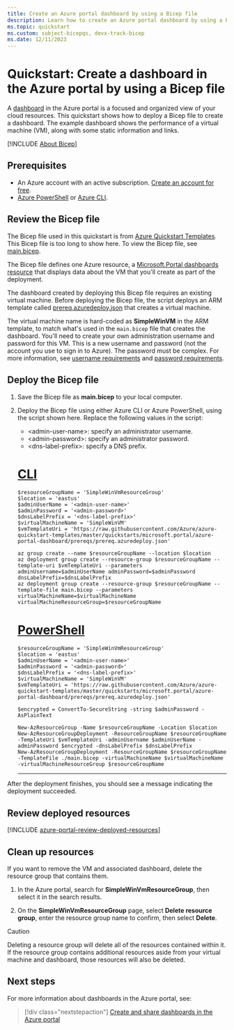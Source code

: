 ```yaml
---
title: Create an Azure portal dashboard by using a Bicep file
description: Learn how to create an Azure portal dashboard by using a Bicep file.
ms.topic: quickstart
ms.custom: subject-bicepqs, devx-track-bicep
ms.date: 12/11/2023
---
```


# Quickstart: Create a dashboard in the Azure portal by using a Bicep file

A [dashboard](azure-portal-dashboards.md) in the Azure portal is a focused and organized view of your cloud resources. This quickstart shows how to deploy a Bicep file to create a dashboard. The example dashboard shows the performance of a virtual machine (VM), along with some static information and links.

[!INCLUDE [About Bicep](~/reusable-content/ce-skilling/azure/includes/resource-manager-quickstart-bicep-introduction.md)]

## Prerequisites

- An Azure account with an active subscription. [Create an account for free](https://azure.microsoft.com/free/?WT.mc_id=A261C142F).
- [Azure PowerShell](/powershell/azure/install-azure-powershell) or [Azure CLI](/cli/azure/install-azure-cli).

## Review the Bicep file

The Bicep file used in this quickstart is from [Azure Quickstart Templates](https://azure.microsoft.com/resources/templates/azure-portal-dashboard/). This Bicep file is too long to show here. To view the Bicep file, see [main.bicep](https://raw.githubusercontent.com/Azure/azure-quickstart-templates/master/quickstarts/microsoft.portal/azure-portal-dashboard/main.bicep).

The Bicep file defines one Azure resource, a [Microsoft.Portal dashboards resource](/azure/templates/microsoft.portal/dashboards?pivots=deployment-language-bicep) that displays data about the VM that you'll create as part of the deployment.

The dashboard created by deploying this Bicep file requires an existing virtual machine. Before deploying the Bicep file, the script deploys an ARM template called [prereq.azuredeploy.json](https://raw.githubusercontent.com/Azure/azure-quickstart-templates/master/quickstarts/microsoft.portal/azure-portal-dashboard/prereqs/prereq.azuredeploy.json) that creates a virtual machine.

The virtual machine name is hard-coded as **SimpleWinVM** in the ARM template, to match what's used in the `main.bicep` file that creates the dashboard. You'll need to create your own administration username and password for this VM. This is a new username and password (not the account you use to sign in to Azure). The password must be complex. For more information, see [username requirements](../virtual-machines/windows/faq.yml#what-are-the-username-requirements-when-creating-a-vm-)
and [password requirements](../virtual-machines/windows/faq.yml#what-are-the-password-requirements-when-creating-a-vm-).


## Deploy the Bicep file

1. Save the Bicep file as **main.bicep** to your local computer.
1. Deploy the Bicep file using either Azure CLI or Azure PowerShell, using the script shown here. Replace the following values in the script:

    - &lt;admin-user-name>: specify an administrator username.
    - &lt;admin-password>: specify an administrator password.
    - &lt;dns-label-prefix>: specify a DNS prefix.

    # [CLI](#tab/CLI)

    ```azurecli
    $resourceGroupName = 'SimpleWinVmResourceGroup'
    $location = 'eastus'
    $adminUserName = '<admin-user-name>'
    $adminPassword = '<admin-password>'
    $dnsLabelPrefix = '<dns-label-prefix>'
    $virtualMachineName = 'SimpleWinVM'
    $vmTemplateUri = 'https://raw.githubusercontent.com/Azure/azure-quickstart-templates/master/quickstarts/microsoft.portal/azure-portal-dashboard/prereqs/prereq.azuredeploy.json'

    az group create --name $resourceGroupName --location $location
    az deployment group create --resource-group $resourceGroupName --template-uri $vmTemplateUri --parameters adminUsername=$adminUserName adminPassword=$adminPassword dnsLabelPrefix=$dnsLabelPrefix
    az deployment group create --resource-group $resourceGroupName --template-file main.bicep --parameters virtualMachineName=$virtualMachineName virtualMachineResourceGroup=$resourceGroupName
    ```

    # [PowerShell](#tab/PowerShell)

    ```azurepowershell
    $resourceGroupName = 'SimpleWinVmResourceGroup'
    $location = 'eastus'
    $adminUserName = '<admin-user-name>'
    $adminPassword = '<admin-password>'
    $dnsLabelPrefix = '<dns-label-prefix>'
    $virtualMachineName = 'SimpleWinVM'
    $vmTemplateUri = 'https://raw.githubusercontent.com/Azure/azure-quickstart-templates/master/quickstarts/microsoft.portal/azure-portal-dashboard/prereqs/prereq.azuredeploy.json'

    $encrypted = ConvertTo-SecureString -string $adminPassword -AsPlainText

    New-AzResourceGroup -Name $resourceGroupName -Location $location
    New-AzResourceGroupDeployment -ResourceGroupName $resourceGroupName -TemplateUri $vmTemplateUri -adminUsername $adminUserName -adminPassword $encrypted -dnsLabelPrefix $dnsLabelPrefix
    New-AzResourceGroupDeployment -ResourceGroupName $resourceGroupName -TemplateFile ./main.bicep -virtualMachineName $virtualMachineName -virtualMachineResourceGroup $resourceGroupName
    ```

    ---

After the deployment finishes, you should see a message indicating the deployment succeeded.

## Review deployed resources

[!INCLUDE [azure-portal-review-deployed-resources](../../includes/azure-portal-review-deployed-resources.md)]

## Clean up resources

If you want to remove the VM and associated dashboard, delete the resource group that contains them.

1. In the Azure portal, search for **SimpleWinVmResourceGroup**, then select it in the search results.

1. On the **SimpleWinVmResourceGroup** page, select **Delete resource group**, enter the resource group name to confirm, then select **Delete**.

> [!CAUTION]
> Deleting a resource group will delete all of the resources contained within it. If the resource group contains additional resources aside from your virtual machine and dashboard, those resources will also be deleted.

## Next steps

For more information about dashboards in the Azure portal, see:

> [!div class="nextstepaction"]
> [Create and share dashboards in the Azure portal](azure-portal-dashboards.md)
